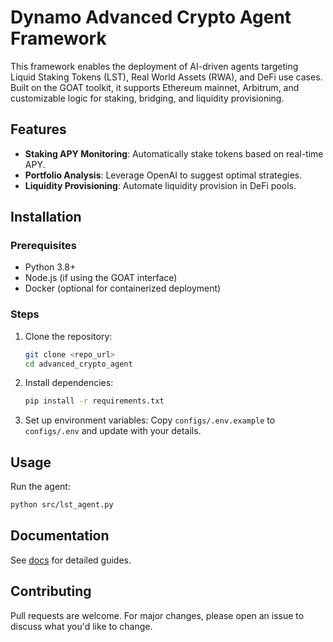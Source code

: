 
# Dynamo Advanced Crypto Agent Framework

This framework enables the deployment of AI-driven agents targeting Liquid Staking Tokens (LST), Real World Assets (RWA), and DeFi use cases. Built on the GOAT toolkit, it supports Ethereum mainnet, Arbitrum, and customizable logic for staking, bridging, and liquidity provisioning.

## Features
- **Staking APY Monitoring**: Automatically stake tokens based on real-time APY.
- **Portfolio Analysis**: Leverage OpenAI to suggest optimal strategies.
- **Liquidity Provisioning**: Automate liquidity provision in DeFi pools.

## Installation

### Prerequisites
- Python 3.8+
- Node.js (if using the GOAT interface)
- Docker (optional for containerized deployment)

### Steps
1. Clone the repository:
   ```bash
   git clone <repo_url>
   cd advanced_crypto_agent
   ```
2. Install dependencies:
   ```bash
   pip install -r requirements.txt
   ```
3. Set up environment variables:
   Copy `configs/.env.example` to `configs/.env` and update with your details.

## Usage

Run the agent:
```bash
python src/lst_agent.py
```

## Documentation

See [docs](./docs/index.md) for detailed guides.

## Contributing
Pull requests are welcome. For major changes, please open an issue to discuss what you'd like to change.
